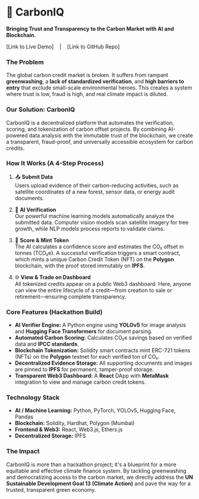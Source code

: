 # 🌱 CarbonIQ

**Bringing Trust and Transparency to the Carbon Market with AI and Blockchain.**

[Link to Live Demo]    |    [Link to GitHub Repo]

### The Problem

The global carbon credit market is broken. It suffers from rampant **greenwashing**, a **lack of standardized verification**, and **high barriers to entry** that exclude small-scale environmental heroes. This creates a system where trust is low, fraud is high, and real climate impact is diluted.

### Our Solution: CarbonIQ

CarbonIQ is a decentralized platform that automates the verification, scoring, and tokenization of carbon offset projects. By combining AI-powered data analysis with the immutable trust of the blockchain, we create a transparent, fraud-proof, and universally accessible ecosystem for carbon credits.

### How It Works (A 4-Step Process)

1.  📤 **Submit Data**  
    Users upload evidence of their carbon-reducing activities, such as satellite coordinates of a new forest, sensor data, or energy audit documents.

2.  🤖 **AI Verification**  
    Our powerful machine learning models automatically analyze the submitted data. Computer vision models scan satellite imagery for tree growth, while NLP models process reports to validate claims.

3.  💎 **Score & Mint Token**  
    The AI calculates a confidence score and estimates the CO₂ offset in tonnes (TCO₂e). A successful verification triggers a smart contract, which mints a unique Carbon Credit Token (NFT) on the **Polygon** blockchain, with the proof stored immutably on **IPFS**.

4.  🌐 **View & Trade on Dashboard**  
    All tokenized credits appear on a public Web3 dashboard. Here, anyone can view the entire lifecycle of a credit—from creation to sale or retirement—ensuring complete transparency.

### Core Features (Hackathon Build)

*   **AI Verifier Engine:** A Python engine using **YOLOv5** for image analysis and **Hugging Face Transformers** for document parsing.
*   **Automated Carbon Scoring:** Calculates CO₂e savings based on verified data and **IPCC standards**.
*   **Blockchain Tokenization:** Solidity smart contracts mint ERC-721 tokens (NFTs) on the **Polygon** testnet for each verified ton of CO₂.
*   **Decentralized Evidence Storage:** All supporting documents and images are pinned to **IPFS** for permanent, tamper-proof storage.
*   **Transparent Web3 Dashboard:** A **React** DApp with **MetaMask** integration to view and manage carbon credit tokens.

### Technology Stack

*   **AI / Machine Learning:** Python, PyTorch, YOLOv5, Hugging Face, Pandas
*   **Blockchain:** Solidity, Hardhat, Polygon (Mumbai)
*   **Frontend & Web3:** React, Web3.js, Ethers.js
*   **Decentralized Storage:** IPFS

### The Impact

CarbonIQ is more than a hackathon project; it's a blueprint for a more equitable and effective climate finance system. By tackling greenwashing and democratizing access to the carbon market, we directly address the **UN Sustainable Development Goal 13 (Climate Action)** and pave the way for a trusted, transparent green economy.
